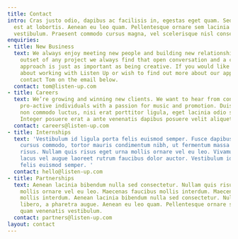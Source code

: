 ```yaml
---
title: Contact
intro: Cras justo odio, dapibus ac facilisis in, egestas eget quam. Sed posuere consectetur
  est at lobortis. Aenean eu leo quam. Pellentesque ornare sem lacinia quam venenatis
  vestibulum. Praesent commodo cursus magna, vel scelerisque nisl consectetur et.
enquiries:
- title: New Business
  text: We always enjoy meeting new people and building new relationships. At the
    outset of any project we always find that open conversation and a collaborative
    approach is just as important as being creative. If you would like to know more
    about working with Listen Up or wish to find out more about our approach, please
    contact Tom on the email below.
  contact: tom@listen-up.com
- title: Careers
  text: We’re growing and winning new clients. We want to hear from confident and
    pro-active individuals with a passion for music and promotion. Duis mollis, est
    non commodo luctus, nisi erat porttitor ligula, eget lacinia odio sem nec elit.
    Integer posuere erat a ante venenatis dapibus posuere velit aliquet.
  contact: careers@listen-up.com
- title: Internships
  text: 'Vestibulum id ligula porta felis euismod semper. Fusce dapibus, tellus ac
    cursus commodo, tortor mauris condimentum nibh, ut fermentum massa justo sit amet
    risus. Nullam quis risus eget urna mollis ornare vel eu leo. Vivamus sagittis
    lacus vel augue laoreet rutrum faucibus dolor auctor. Vestibulum id ligula porta
    felis euismod semper. '
  contact: hello@listen-up.com
- title: Partnerships
  text: Aenean lacinia bibendum nulla sed consectetur. Nullam quis risus eget urna
    mollis ornare vel eu leo. Maecenas faucibus mollis interdum. Maecenas faucibus
    mollis interdum. Aenean lacinia bibendum nulla sed consectetur. Nulla vitae elit
    libero, a pharetra augue. Aenean eu leo quam. Pellentesque ornare sem lacinia
    quam venenatis vestibulum.
  contact: partners@listen-up.com
layout: contact
---
```


